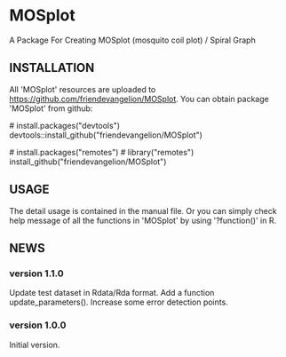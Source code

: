 # MOSplot
A Package For Creating MOSplot (mosquito coil plot) / Spiral Graph

## INSTALLATION
All 'MOSplot' resources are uploaded to https://github.com/friendevangelion/MOSplot. You can obtain package 'MOSplot' from github:

\# install.packages("devtools")
devtools::install_github("friendevangelion/MOSplot")

\# install.packages("remotes")
\# library("remotes")
install_github("friendevangelion/MOSplot")

## USAGE
The detail usage is contained in the manual file. Or you can simply check help message of all the functions in 'MOSplot' by using '?function()' in R.

## NEWS
### version 1.1.0
Update test dataset in Rdata/Rda format.
Add a function update_parameters().
Increase some error detection points.
### version 1.0.0
Initial version.
